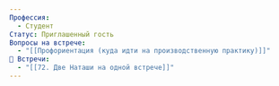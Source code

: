```yaml
---
Профессия:
  - Студент
Статус: Приглашенный гость
Вопросы на встрече:
  - "[[Профориентация (куда идти на производственную практику)]]"
👘 Встречи:
  - "[[72. Две Наташи на одной встрече]]"
---
```

